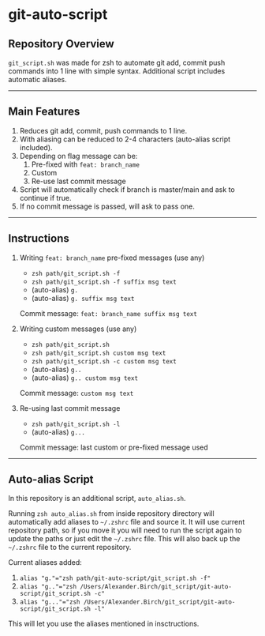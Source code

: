 # git-auto-script

## Repository Overview

`git_script.sh` was made for zsh to automate git add, commit push commands into 1 line with simple syntax.
Additional script includes automatic aliases.

---

## Main Features

1. Reduces git add, commit, push commands to 1 line.
2. With aliasing can be reduced to 2-4 characters (auto-alias script included).
3. Depending on flag message can be:
    1. Pre-fixed with `feat: branch_name`
    2. Custom
    3. Re-use last commit message
4. Script will automatically check if branch is master/main and ask to continue if true.
5. If no commit message is passed, will ask to pass one.

---

## Instructions

1. Writing `feat: branch_name` pre-fixed messages (use any)

    * `zsh path/git_script.sh -f`
    * `zsh path/git_script.sh -f suffix msg text`
    * (auto-alias) `g.`
    * (auto-alias) `g. suffix msg text`

    Commit message: `feat: branch_name suffix msg text`

2. Writing custom messages (use any)

    * `zsh path/git_script.sh`
    * `zsh path/git_script.sh custom msg text`
    * `zsh path/git_script.sh -c custom msg text`
    * (auto-alias) `g..`
    * (auto-alias) `g.. custom msg text`

    Commit message: `custom msg text`

3. Re-using last commit message
    * `zsh path/git_script.sh -l`
    * (auto-alias) `g...`

    Commit message: last custom or pre-fixed message used

---

## Auto-alias Script

In this repository is an additional script, `auto_alias.sh`.

Running `zsh auto_alias.sh` from inside repository directory will automatically add aliases to `~/.zshrc` file and source it. It will use current repository path, so if you move it you will need to run the script again to update the paths or just edit the `~/.zshrc` file. This will also back up the `~/.zshrc` file to the current repository.

Current aliases added:

1. `alias "g."="zsh path/git-auto-script/git_script.sh -f"`
2. `alias "g.."="zsh /Users/Alexander.Birch/git_script/git-auto-script/git_script.sh -c"`
3. `alias "g..."="zsh /Users/Alexander.Birch/git_script/git-auto-script/git_script.sh -l"`

This will let you use the aliases mentioned in insctructions.
